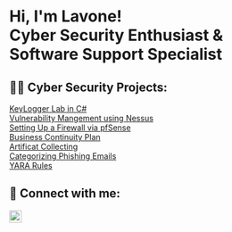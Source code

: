 <h1>Hi, I'm Lavone! <br/>Cyber Security Enthusiast & Software Support Specialist</a>

<h2>👨‍💻 Cyber Security Projects:</h2>

[KeyLogger Lab in C#](https://github.com/lavoneharris/Key-Logger-Lab)<br>
[Vulnerability Mangement using Nessus](https://github.com/lavoneharris/Vulnerability-Management)<br>
[Setting Up a Firewall via pfSense](https://github.com/lavoneharris/Setting-up-a-Firewall)<br>
[Business Continuity Plan](https://github.com/lavoneharris/Business-Continuity-Plan-)<br>
[Artificat Collecting](https://github.com/lavoneharris/Artifact-Collecting)<br>
[Categorizing Phishing Emails](https://github.com/lavoneharris/Categorizing-Phishing-Emails)<br>
[YARA Rules](https://github.com/lavoneharris/Making-YARA-Rules-For-Detection)


<h2> 🤳 Connect with me:</h2>


[<img align="left" alt="lavoneharris | LinkedIn" width="22px" src="https://cdn.jsdelivr.net/npm/simple-icons@v3/icons/linkedin.svg" />][linkedin]


[linkedin]: https://linkedin.com/in/lavone-harris/
